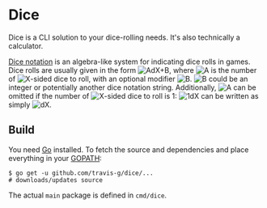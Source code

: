 # Dice

Dice is a CLI solution to your dice-rolling needs. It's also technically a calculator.

[Dice notation][dice-notation] is an algebra-like system for indicating dice rolls in games. Dice rolls are usually given in the form ![AdX+B](https://chart.googleapis.com/chart?cht=tx&chf=bg,s,00000000&chl=A%5Ctext%7Bd%7DX%20%5Cpm%20B), where ![A][tex-A] is the number of ![X][tex-X]-sided dice to roll, with an optional modifier ![B][tex-B]. ![B][tex-B] could be an integer or potentially another dice notation string. Additionally, ![A][tex-A] can be omitted if the number of ![X][tex-X]-sided dice to roll is 1: ![1dX][tex-1dX] can be written as simply ![dX][tex-dX].

## Build

You need [Go][golang] installed. To fetch the source and dependencies and place everything in your [GOPATH][gopath]:

```console
$ go get -u github.com/travis-g/dice/...
# downloads/updates source
```

The actual `main` package is defined in `cmd/dice`.

[dice-notation]: https://en.wikipedia.org/wiki/Dice_notation
[dice-reference]: https://wiki.roll20.net/Dice_Reference
[golang]: https://golang.org/
[gopath]: https://golang.org/doc/code.html#GOPATH

[tex-A]: https://chart.googleapis.com/chart?cht=tx&chf=bg,s,00000000&chl=A
[tex-B]: https://chart.googleapis.com/chart?cht=tx&chf=bg,s,00000000&chl=B
[tex-X]: https://chart.googleapis.com/chart?cht=tx&chf=bg,s,00000000&chl=X
[tex-AdX+B]: https://chart.googleapis.com/chart?cht=tx&chf=bg,s,00000000&chl=A%5Ctext%7Bd%7DX%20%5Cpm%20B
[tex-1dX]: https://chart.googleapis.com/chart?cht=tx&chf=bg,s,00000000&chl=%5Ctext%7B1d%7DX
[tex-dX]: https://chart.googleapis.com/chart?cht=tx&chf=bg,s,00000000&chl=%5Ctext%7Bd%7DX
